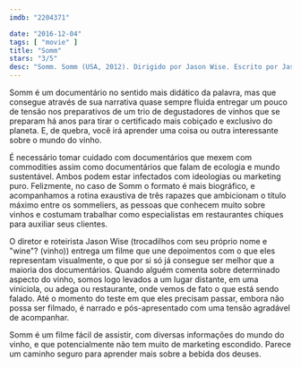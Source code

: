 ```yaml
---
imdb: "2204371"

date: "2016-12-04"
tags: [ "movie" ]
title: "Somm"
stars: "3/5"
desc: "Somm. Somm (USA, 2012). Dirigido por Jason Wise. Escrito por Jason Wise. Com Bo Barrett (Himself), Shayn Bjornholm (Himself), Dave Cauble (Himself), Ian Cauble (Himself), Andrea Cecci (Himself), Fred Dame (Himself), Elizabeth Dowty (Herself), Whitney Fisher (Herself), Jay Fletcher (Himself)."
---
```

Somm é um documentário no sentido mais didático da palavra, mas que consegue através de sua narrativa quase sempre fluida entregar um pouco de tensão nos preparativos de um trio de degustadores de vinhos que se preparam há anos para tirar o certificado mais cobiçado e exclusivo do planeta. E, de quebra, você irá aprender uma coisa ou outra interessante sobre o mundo do vinho.

É necessário tomar cuidado com documentários que mexem com commodities assim como documentários que falam de ecologia e mundo sustentável. Ambos podem estar infectados com ideologias ou marketing puro. Felizmente, no caso de Somm o formato é mais biográfico, e acompanhamos a rotina exaustiva de três rapazes que ambicionam o título máximo entre os sommeliers, as pessoas que conhecem muito sobre vinhos e costumam trabalhar como especialistas em restaurantes chiques para auxiliar seus clientes.

O diretor e roteirista Jason Wise (trocadilhos com seu próprio nome e "wine"? (vinho)) entrega um filme que une depoimentos com o que eles representam visualmente, o que por si só já consegue ser melhor que a maioria dos documentários. Quando alguém comenta sobre determinado aspecto do vinho, somos logo levados a um lugar distante, em uma viníciola, ou adega ou restaurante, onde vemos de fato o que está sendo falado. Até o momento do teste em que eles precisam passar, embora não possa ser filmado, é narrado e pós-apresentado com uma tensão agradável de acompanhar.

Somm é um filme fácil de assistir, com diversas informações do mundo do vinho, e que potencialmente não tem muito de marketing escondido. Parece um caminho seguro para aprender mais sobre a bebida dos deuses.
